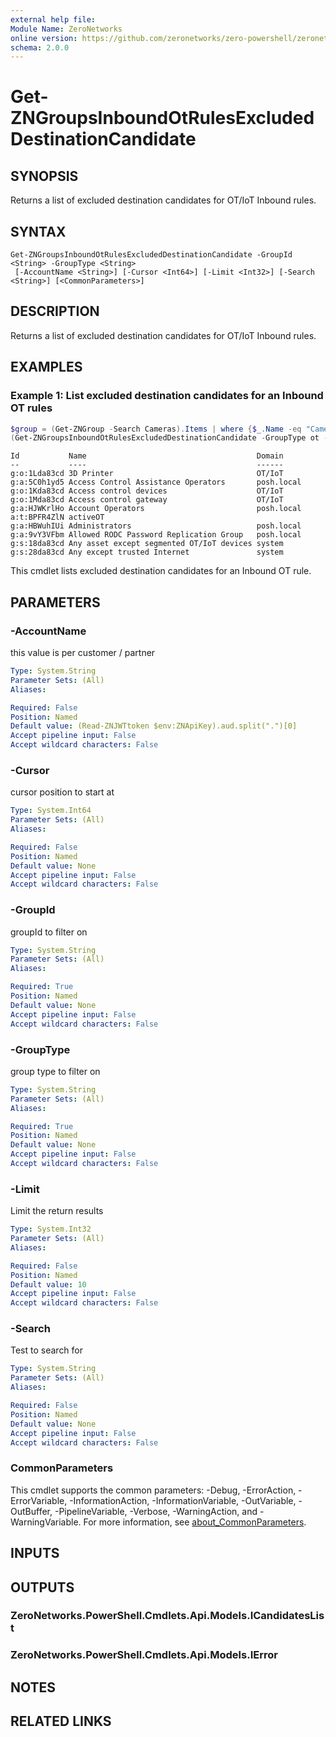 ```yaml
---
external help file:
Module Name: ZeroNetworks
online version: https://github.com/zeronetworks/zero-powershell/zeronetworks/get-zngroupsinboundotrulesexcludeddestinationcandidate
schema: 2.0.0
---
```


# Get-ZNGroupsInboundOtRulesExcludedDestinationCandidate

## SYNOPSIS
Returns a list of excluded destination candidates for OT/IoT Inbound rules.

## SYNTAX

```
Get-ZNGroupsInboundOtRulesExcludedDestinationCandidate -GroupId <String> -GroupType <String>
 [-AccountName <String>] [-Cursor <Int64>] [-Limit <Int32>] [-Search <String>] [<CommonParameters>]
```

## DESCRIPTION
Returns a list of excluded destination candidates for OT/IoT Inbound rules.

## EXAMPLES

### Example 1: List excluded destination candidates for an Inbound OT rules
```powershell
$group = (Get-ZNGroup -Search Cameras).Items | where {$_.Name -eq "Cameras"} 
(Get-ZNGroupsInboundOtRulesExcludedDestinationCandidate -GroupType ot -GroupId $group.Id).Items
```

```output
Id           Name                                      Domain
--           ----                                      ------
g:o:1Lda83cd 3D Printer                                OT/IoT
g:a:5C0h1yd5 Access Control Assistance Operators       posh.local
g:o:1Kda83cd Access control devices                    OT/IoT
g:o:1Mda83cd Access control gateway                    OT/IoT
g:a:HJWKrlHo Account Operators                         posh.local
a:t:BPFR4ZlN activeOT                                  
g:a:HBWuhIUi Administrators                            posh.local
g:a:9vY3VFbm Allowed RODC Password Replication Group   posh.local
g:s:18da83cd Any asset except segmented OT/IoT devices system
g:s:28da83cd Any except trusted Internet               system
```

This cmdlet lists excluded destination candidates for an Inbound OT rule.

## PARAMETERS

### -AccountName
this value is per customer / partner

```yaml
Type: System.String
Parameter Sets: (All)
Aliases:

Required: False
Position: Named
Default value: (Read-ZNJWTtoken $env:ZNApiKey).aud.split(".")[0]
Accept pipeline input: False
Accept wildcard characters: False
```

### -Cursor
cursor position to start at

```yaml
Type: System.Int64
Parameter Sets: (All)
Aliases:

Required: False
Position: Named
Default value: None
Accept pipeline input: False
Accept wildcard characters: False
```

### -GroupId
groupId to filter on

```yaml
Type: System.String
Parameter Sets: (All)
Aliases:

Required: True
Position: Named
Default value: None
Accept pipeline input: False
Accept wildcard characters: False
```

### -GroupType
group type to filter on

```yaml
Type: System.String
Parameter Sets: (All)
Aliases:

Required: True
Position: Named
Default value: None
Accept pipeline input: False
Accept wildcard characters: False
```

### -Limit
Limit the return results

```yaml
Type: System.Int32
Parameter Sets: (All)
Aliases:

Required: False
Position: Named
Default value: 10
Accept pipeline input: False
Accept wildcard characters: False
```

### -Search
Test to search for

```yaml
Type: System.String
Parameter Sets: (All)
Aliases:

Required: False
Position: Named
Default value: None
Accept pipeline input: False
Accept wildcard characters: False
```

### CommonParameters
This cmdlet supports the common parameters: -Debug, -ErrorAction, -ErrorVariable, -InformationAction, -InformationVariable, -OutVariable, -OutBuffer, -PipelineVariable, -Verbose, -WarningAction, and -WarningVariable. For more information, see [about_CommonParameters](http://go.microsoft.com/fwlink/?LinkID=113216).

## INPUTS

## OUTPUTS

### ZeroNetworks.PowerShell.Cmdlets.Api.Models.ICandidatesList

### ZeroNetworks.PowerShell.Cmdlets.Api.Models.IError

## NOTES

## RELATED LINKS

